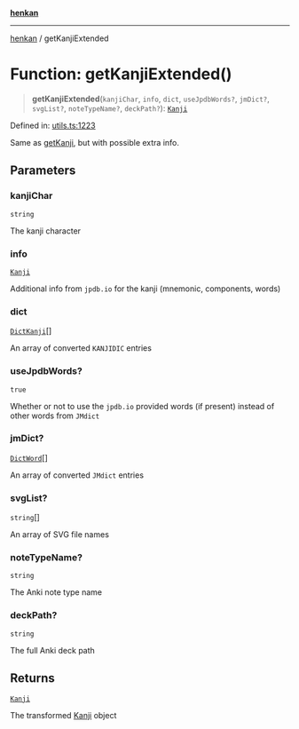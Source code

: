 [**henkan**](../README.md)

***

[henkan](../README.md) / getKanjiExtended

# Function: getKanjiExtended()

> **getKanjiExtended**(`kanjiChar`, `info`, `dict`, `useJpdbWords?`, `jmDict?`, `svgList?`, `noteTypeName?`, `deckPath?`): [`Kanji`](../interfaces/Kanji.md)

Defined in: [utils.ts:1223](https://github.com/Ronokof/Henkan/blob/2ebb5bac1977f3a31819e77efebc48d02b0a7059/src/utils.ts#L1223)

Same as [getKanji](getKanji.md), but with possible extra info.

## Parameters

### kanjiChar

`string`

The kanji character

### info

[`Kanji`](../interfaces/Kanji.md)

Additional info from `jpdb.io` for the kanji (mnemonic, components, words)

### dict

[`DictKanji`](../interfaces/DictKanji.md)[]

An array of converted `KANJIDIC` entries

### useJpdbWords?

`true`

Whether or not to use the `jpdb.io` provided words (if present) instead of other words from `JMdict`

### jmDict?

[`DictWord`](../interfaces/DictWord.md)[]

An array of converted `JMdict` entries

### svgList?

`string`[]

An array of SVG file names

### noteTypeName?

`string`

The Anki note type name

### deckPath?

`string`

The full Anki deck path

## Returns

[`Kanji`](../interfaces/Kanji.md)

The transformed [Kanji](../interfaces/Kanji.md) object
